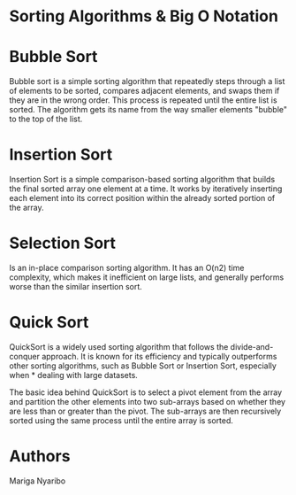 # Sorting Algorithms & Big O Notation

# Bubble Sort
Bubble sort is a simple sorting algorithm that repeatedly steps through a list of elements to be sorted, compares adjacent elements, and swaps them if they are in the wrong order. This process is repeated until the entire list is sorted. The algorithm gets its name from the way smaller elements "bubble" to the top of the list.

# Insertion Sort
Insertion Sort is a simple comparison-based sorting algorithm that builds the final sorted array one element at a time. It works by iteratively inserting each element into its correct position within the already sorted portion of the array.

# Selection Sort
Is an in-place comparison sorting algorithm. It has an O(n2) time complexity, which makes it inefficient on large lists, and generally performs worse than the similar insertion sort.

# Quick Sort
QuickSort is a widely used sorting algorithm that follows the divide-and-conquer approach. It is known for its efficiency and typically outperforms other sorting algorithms, such as Bubble Sort or Insertion Sort, especially when * dealing with large datasets.

The basic idea behind QuickSort is to select a pivot element from the array and partition the other elements into two sub-arrays based on whether they are less than or greater than the pivot. The sub-arrays are then recursively sorted using the same process until the entire array is sorted.

# Authors
Mariga Nyaribo
